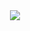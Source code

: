<div align="center"> <img src="https://github.com/Gao-hao-nan/Gao-hao-nan&show_icons=true&theme=tokyonight" /> </div>
